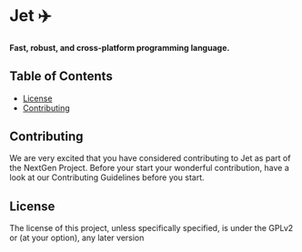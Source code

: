 # Jet ✈️
#### Fast, robust, and cross-platform programming language. 

Table of Contents
-----------------

* [License](#license)
* [Contributing](#contributing)


## Contributing
We are very excited that you have considered contributing to Jet as part of the NextGen Project. Before your start your wonderful contribution, have a look at our
Contributing Guidelines before you start.

## License
The license of this project, unless specifically specified, is under the GPLv2 or (at your option), any later version
